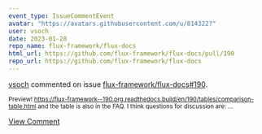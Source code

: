 ```yaml
---
event_type: IssueCommentEvent
avatar: "https://avatars.githubusercontent.com/u/814322?"
user: vsoch
date: 2023-01-28
repo_name: flux-framework/flux-docs
html_url: https://github.com/flux-framework/flux-docs/pull/190
repo_url: https://github.com/flux-framework/flux-docs
---
```


<a href='https://github.com/vsoch' target='_blank'>vsoch</a> commented on issue <a href='https://github.com/flux-framework/flux-docs/pull/190' target='_blank'>flux-framework/flux-docs#190</a>.

<small>Preview! https://flux-framework--190.org.readthedocs.build/en/190/tables/comparison-table.html and the table is also in the FAQ. I think questions for discussion are:...</small>

<a href='https://github.com/flux-framework/flux-docs/pull/190' target='_blank'>View Comment</a>